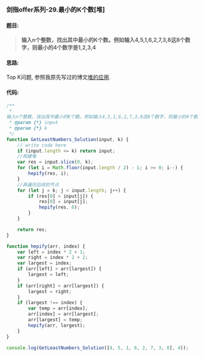 ### 剑指offer系列-29.最小的K个数[堆]
#### 题目:
>**输入n个整数，找出其中最小的K个数。例如输入4,5,1,6,2,7,3,8这8个数字，则最小的4个数字是1,2,3,4**

#### 思路:
Top K问题, 参照我原先写过的博文[堆的应用](https://174studio.com:17480/blog/?p=68).

#### 代码:
```javascript
/**
 * 
输入n个整数，找出其中最小的K个数。例如输入4,5,1,6,2,7,3,8这8个数字，则最小的4个数字是1,2,3,4,。
 * @param {*} input 
 * @param {*} k 
 */
function GetLeastNumbers_Solution(input, k) {
    // write code here
    if (input.length <= k) return input;
    //构建堆
    var res = input.slice(0, k);
    for (let i = Math.floor(input.length / 2) - 1; i >= 0; i--) {
        hepify(res, i);
    }
    //再遍历后续的节点
    for (let j = k; j < input.length; j++) {
        if (res[0] > input[j]) {
            res[0] = input[j];
            hepify(res, 0);
        }
    }

    return res;
}

function hepify(arr, index) {
    var left = index * 2 + 1;
    var right = index * 2 + 2;
    var largest = index;
    if (arr[left] > arr[largest]) {
        largest = left;
    }
    if (arr[right] > arr[largest]) {
        largest = right;
    }
    if (largest !== index) {
        var temp = arr[index];
        arr[index] = arr[largest];
        arr[largest] = temp;
        hepify(arr, largest);
    }
}

console.log(GetLeastNumbers_Solution([4, 5, 1, 6, 2, 7, 3, 8], 4));
```